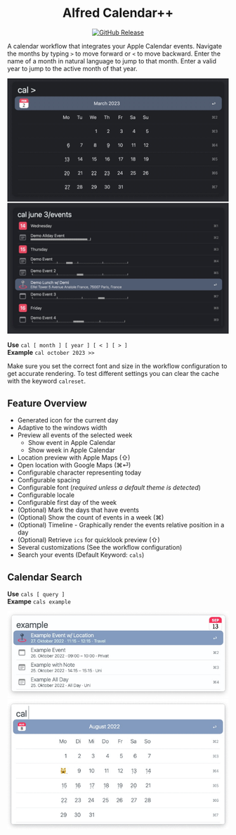 
<h1 align="center">Alfred Calendar++</h1>

<p align="center">
	<a href="https://github.com/zeitlings/alfred-calendar/releases"><img src="https://img.shields.io/github/v/release/zeitlings/alfred-calendar.svg" alt="GitHub Release"></a>
</p>

A calendar workflow that integrates your Apple Calendar events. Navigate the months by typing ` > ` to move forward or ` < ` to move backward. Enter the name of a month in natural language to jump to that month. Enter a valid year to jump to the active month of that year. 

![](images/calpp-month.jpg)
![](images/calpp-events.jpg)

**Use**   ` cal [ month ] [ year ] [ < ] [ > ] `  
**Example**		` cal october 2023 >> `

Make sure you set the correct font and size in the workflow configuration to get accurate rendering. To test different settings you can clear the cache with the keyword `calreset`. 

<!-- ![](images/calpp-week.jpg) -->

## Feature Overview

- Generated icon for the current day
- Adaptive to the windows width
- Preview all events of the selected week
	- Show event in Apple Calendar
	- Show week in Apple Calendar
- Location preview with Apple Maps (⇧)
- Open location with Google Maps (⌘⏎)
- Configurable character representing today
- Configurable spacing
- Configurable font (*required unless a default theme is detected*)
- Configurable locale
- Configurable first day of the week
- (Optional) Mark the days that have events
- (Optional) Show the count of events in a week (⌘)
- (Optional) Timeline - Graphically render the events relative position in a day
- (Optional) Retrieve `ics` for quicklook preview (⇧)
- Several customizations (See the workflow configuration)
- Search your events (Default Keyword: `cals`)




## Calendar Search

**Use** 			` cals [ query ] `  
**Exampe** 	` cals example `

![](images/calpp-search.jpg)
![](images/calpp-locale.gif)
